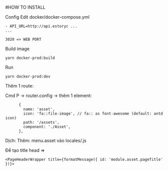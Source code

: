 
#HOW TO INSTALL

Config 
Edit docker/docker-compose.yml
```
- API_URL=http://api.estoryc ...
...

3020 => WEB PORT
```


Build image
```
yarn docker-prod:build
```

Run
```
yarn docker-prod:dev
```


Thêm 1 route:

Cmd P -> router.config
->
thêm 1 element:
```
      {
        name: 'asset',
        icon: 'fa::file-image', // fa:: as font-awesome (default: antd icon)
        path: '/assets',
        component: './Asset',
      },
```

Dịch:
Thêm: menu.asset vào locales/<lang>.js


Để tạo title head
=> 
```
<PageHeaderWrapper title={formatMessage({ id: 'module.asset.pageTitle' })}>
```
